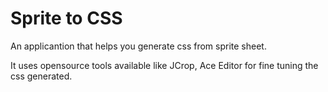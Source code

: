 # Sprite to CSS
An applicantion that helps you generate css from sprite sheet.

It uses opensource tools available like JCrop, Ace Editor for fine tuning the css generated.
